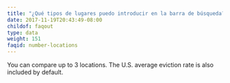 ```yaml
---
title: "¿Qué tipos de lugares puedo introducir en la barra de búsqueda?"
date: 2017-11-19T20:43:49-08:00
childof: faqout
type: data
weight: 151
faqid: number-locations
---
```

You can compare up to 3 locations. The U.S. average eviction rate is also included by default.